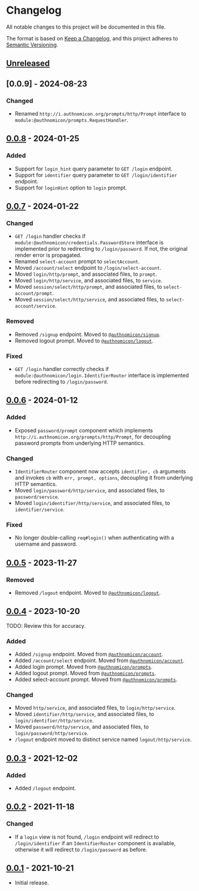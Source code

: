 # Changelog
All notable changes to this project will be documented in this file.

The format is based on [Keep a Changelog](https://keepachangelog.com/en/1.0.0/),
and this project adheres to [Semantic Versioning](https://semver.org/spec/v2.0.0.html).

## [Unreleased]

## [0.0.9] - 2024-08-23
### Changed
- Renamed `http://i.authnomicon.org/prompts/http/Prompt` interface
to `module:@authnomicon/prompts.RequestHandler`.

## [0.0.8] - 2024-01-25
### Added
- Support for `login_hint` query parameter to `GET /login` endpoint.
- Support for `identifier` query parameter to `GET /login/identifier` endpoint.
- Support for `loginHint` option to `login` prompt.

## [0.0.7] - 2024-01-22
### Changed
- `GET /login` handler checks if `module:@authnomicon/credentials.PasswordStore`
interface is implemented prior to redirecting to `/login/password`.  If not, the
original render error is propagated.
- Renamed `select-account` prompt to `selectAccount`.
- Moved `/account/select` endpoint to `/login/select-account`.
- Moved `login/http/prompt`, and associated files, to `prompt`.
- Moved `login/http/service`, and associated files, to `service`.
- Moved `session/select/http/prompt`, and associated files, to `select-account/prompt`.
- Moved `session/select/http/service`, and associated files, to `select-account/service`.

### Removed
- Removed `/signup` endpoint.  Moved to [`@authnomicon/signup`](https://github.com/authnomicon/signup).
- Removed logout prompt.  Moved to [`@authnomicon/logout`](https://github.com/authnomicon/logout).

### Fixed
- `GET /login` handler correctly checks if `module:@authnomicon/login.IdentifierRouter`
interface is implemented before redirecting to `/login/password`.

## [0.0.6] - 2024-01-12
### Added
- Exposed `password/prompt` component which implements `http://i.authnomicon.org/prompts/http/Prompt`,
for decoupling password prompts from underlying HTTP semantics.

### Changed
- `IdentifierRouter` component now accepts `identifier, cb` arguments and
invokes `cb` with `err, prompt, options`, decoupling it from underlying HTTP
semantics.
- Moved `login/password/http/service`, and associated files, to `password/service`.
- Moved `login/identifier/http/service`, and associated files, to `identifier/service`.

### Fixed
- No longer double-calling `req#login()` when authenticating with a username and password.

## [0.0.5] - 2023-11-27
### Removed
- Removed `/logout` endpoint.  Moved to [`@authnomicon/logout`](https://github.com/authnomicon/logout).

## [0.0.4] - 2023-10-20

TODO: Review this for accuracy.

### Added
- Added `/signup` endpoint.  Moved from [`@authnomicon/account`](https://github.com/authnomicon/account).
- Added `/account/select` endpoint.  Moved from [`@authnomicon/account`](https://github.com/authnomicon/account).
- Added login prompt.  Moved from [`@authnomicon/prompts`](https://github.com/authnomicon/prompts).
- Added logout prompt.  Moved from [`@authnomicon/prompts`](https://github.com/authnomicon/prompts).
- Added select-account prompt.  Moved from [`@authnomicon/prompts`](https://github.com/authnomicon/prompts).

### Changed
- Moved `http/service`, and associated files, to `login/http/service`.
- Moved `identifier/http/service`, and associated files, to `login/identifier/http/service`.
- Moved `password/http/service`, and associated files, to `login/password/http/service`.
- `/logout` endpoint moved to distinct service named `logout/http/service`.

## [0.0.3] - 2021-12-02
### Added
- Added `/logout` endpoint.

## [0.0.2] - 2021-11-18
### Changed

- If a `login` view is not found, `/login` endpoint will redirect to
`/login/identifier` if an `IdentifierRouter` component is available, otherwise
it will redirect to `/login/password` as before.

## [0.0.1] - 2021-10-21

- Initial release.

[Unreleased]: https://github.com/authnomicon/login/compare/v0.0.8...HEAD
[0.0.8]: https://github.com/authnomicon/login/compare/v0.0.7...v0.0.8
[0.0.7]: https://github.com/authnomicon/login/compare/v0.0.6...v0.0.7
[0.0.6]: https://github.com/authnomicon/login/compare/v0.0.5...v0.0.6
[0.0.5]: https://github.com/authnomicon/login/compare/v0.0.4...v0.0.5
[0.0.4]: https://github.com/authnomicon/login/compare/v0.0.3...v0.0.4
[0.0.3]: https://github.com/authnomicon/login/compare/v0.0.2...v0.0.3
[0.0.2]: https://github.com/authnomicon/login/compare/v0.0.1...v0.0.2
[0.0.1]: https://github.com/authnomicon/login/releases/tag/v0.0.1
